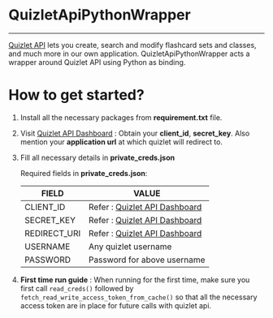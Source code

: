 # QuizletApiPythonWrapper
---

[Quizlet API](https://quizlet.com/api/2.0/docs) lets you create, search and modify flashcard sets and classes, and much more in our own application. QuizletApiPythonWrapper acts a wrapper around Quizlet API using Python as binding.

# How to get started?

1.   Install all the necessary packages from **requirement.txt** file.

2.  Visit [Quizlet API Dashboard](https://quizlet.com/api-dashboard) : Obtain your **client_id**, **secret_key**. Also mention your **application url** at which quizlet will redirect to.

3.  Fill all necessary details in **private_creds.json** 

    Required fields in **private_creds.json**: 

    | FIELD | VALUE |
    | ------ | ------ |
    | CLIENT_ID | Refer : [Quizlet API     Dashboard](https://quizlet.com/api-dashboard) |
    | SECRET_KEY | Refer : [Quizlet API Dashboard](https://quizlet.com/api-dashboard)  |
    | REDIRECT_URI | Refer : [Quizlet API Dashboard](https://quizlet.com/api-dashboard ) |
    | USERNAME | Any quizlet username |
    | PASSWORD | Password for above username |

4. **First time run guide** : When running for the first time, make sure you first call `read_creds()` followed by `fetch_read_write_access_token_from_cache()` so that all the necessary access token are in place for future calls with quizlet api.
